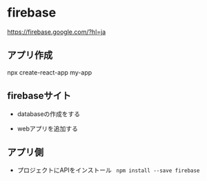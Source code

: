 # firebase
https://firebase.google.com/?hl=ja

## アプリ作成
npx create-react-app my-app

##  firebaseサイト
- databaseの作成をする

- webアプリを追加する

## アプリ側
- プロジェクトにAPIをインストール
` npm install --save firebase`

